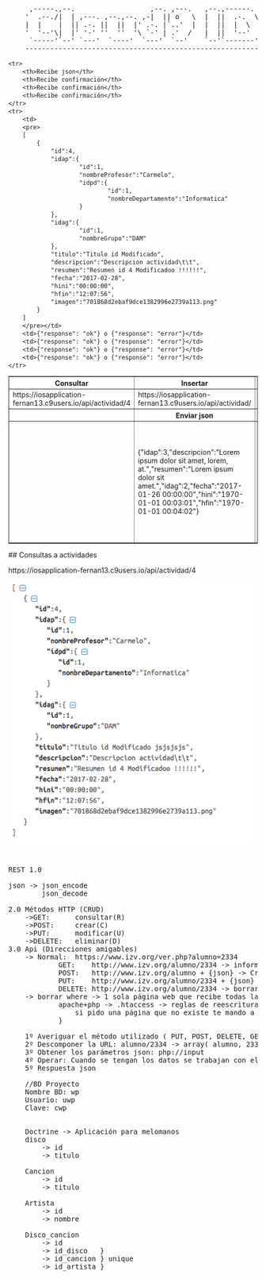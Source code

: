 <pre>
     ,-----.,--.                  ,--. ,---.   ,--.,------.  ,------.
    '  .--./|  | ,---. ,--.,--. ,-|  || o   \  |  ||  .-.  \ |  .---'
    |  |    |  || .-. ||  ||  |' .-. |`..'  |  |  ||  |  \  :|  `--, 
    '  '--'\|  |' '-' ''  ''  '\ `-' | .'  /   |  ||  '--'  /|  `---.
     `-----'`--' `---'  `----'  `---'  `--'    `--'`-------' `------'
    ----------------------------------------------------------------- 
</pre>

<table border="1">
    <tr>
        <th>Consultar</th>
        <th>Insertar</th>
        <th>Actualizar</th>
        <th>Borrar por id</th>
        <th>Borrar conjunto</th>
    </tr>
    <tr>
        <td>https://iosapplication-fernan13.c9users.io/api/actividad/4</td>
        <td>https://iosapplication-fernan13.c9users.io/api/actividad/</td>
        <td>https://iosapplication-fernan13.c9users.io/api/actividad/3</td>
        <td>https://iosapplication-fernan13.c9users.io/api/actividad/3</td>
        <td>https://iosapplication-fernan13.c9users.io/api/actividad/delete</td>
    </tr>
    <tr>
        <th> </th>
        <th>Enviar json</th>
        <th>Enviar json</th>
        <th>Enviar conjunto de id por json</th>
    </tr>
    <tr>
        <td> </td>
        <td>{"idap":3,"descripcion":"Lorem ipsum dolor sit amet, lorem, at.","resumen":"Lorem ipsum dolor sit amet.","idag":2,"fecha":"2017-01-26 00:00:00","hini":"1970-01-01 00:03:01","hfin":"1970-01-01 00:04:02"}</td>
        <td>{"idap":3,"descripcion":"Lorem ipsum dolor sit amet, consectetur adipiscing elit. Nam lobortis libero id ipsum consectetur feugiat. Donec iaculis convallis lorem, at.","resumen":"Lorem ipsum dolor sit amet, consectetur adipiscing elit. Nam lobortis libero id ipsum consectetur feugiat. Donec iaculis convallis lorem, at.","idag":2,"fecha":"2017-01-26 00:00:00","hini":"1970-01-01 00:03:01","hfin":"1970-01-01 00:04:02"}</td>
        <td>{"id":3}</td>
        <td>[{"id":3},{"id":4},{"id":6}]</td>
    </tr>
    
    <tr>
        <th>Recibe json</th>
        <th>Recibe confirmación</th>
        <th>Recibe confirmación</th>
        <th>Recibe confirmación</th>
    </tr>
    <tr>
        <td>
        <pre>
        [
            {
                "id":4,
                "idap":{
                        "id":1,
                        "nombreProfesor":"Carmelo",
                        "idpd":{
                                "id":1,
                                "nombreDepartamento":"Informatica"
                        }
                },
                "idag":{
                        "id":1,
                        "nombreGrupo":"DAM"
                },
                "titulo":"Titulo id Modificado",
                "descripcion":"Descripcion actividad\t\t",
                "resumen":"Resumen id 4 Modificadoo !!!!!!",
                "fecha":"2017-02-28",
                "hini":"00:00:00",
                "hfin":"12:07:56",
                "imagen":"701868d2ebaf9dce1382996e2739a113.png"
            }
        ]
        </pre></td>
        <td>{"response": "ok"} o {"response": "error"}</td>
        <td>{"response": "ok"} o {"response": "error"}</td>
        <td>{"response": "ok"} o {"response": "error"}</td>
        <td>{"response": "ok"} o {"response": "error"}</td>
    </tr>
</table>
## Consultas a actividades
<p>https://iosapplication-fernan13.c9users.io/api/actividad/4</p>
<img src="/assets/Actividades.png" alt="">

<pre>

REST 1.0

json -> json_encode
        json_decode

2.0 Métodos HTTP (CRUD)
    ->GET:      consultar(R)
    ->POST:	    crear(C)
    ->PUT:	    modificar(U)
    ->DELETE:   eliminar(D) 
3.0 Api (Direcciones amigables)
    -> Normal:  https://www.izv.org/ver.php?alumno=2334
            GET:    http://www.izv.org/alumno/2334 -> informacion del alumno 2334
            POST:	http://www.izv.org/alumno + {json} -> Crear alumno
            PUT:	http://www.izv.org/alumno/2334 + {json} -> Modificar alumno
            DELETE: http://www.izv.org/alumno/2334 -> borrar http://www.izv.org/alumno + {json}
    -> borrar where -> 1 sola página web que recibe todas las peticiones
            apache+php -> .htaccess -> reglas de reescritura {
                si pido una página que no existe te mando a una página concreta
            }

    1º Averiguar el método utilizado ( PUT, POST, DELETE, GET ) $_SERVER['REQUEST_METHOD']
    2º Descomponer la URL: alumno/2334 -> array( alumno, 2334 )
    3º Obtener los parámetros json: php://input
    4º Operar: Cuando se tengan los datos se trabajan con ellos
    5º Respuesta json

    //BD Proyecto
    Nombre BD: wp
    Usuario: uwp
    Clave: cwp
    
    
    Doctrine -> Aplicación para melomanos
    disco 
        -> id 
        -> titulo
          
    Cancion 
        -> id
        -> titulo
    
    Artista
        -> id 
        -> nombre
    
    Disco_cancion
        -> id
        -> id_disco   }
        -> id_cancion } unique 
        -> id_artista }
        
 
</pre>
